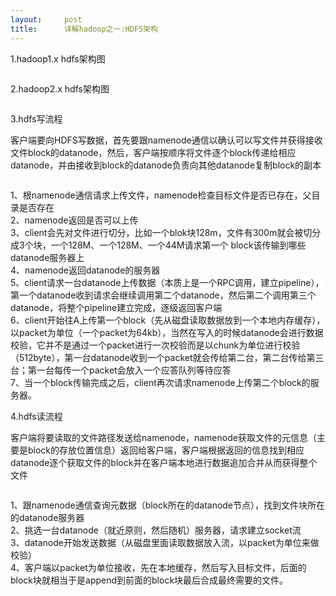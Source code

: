 ```yaml
---
layout:     post
title:      详解hadoop之一:HDFS架构
---
```

<div id="article_content" class="article_content clearfix csdn-tracking-statistics" data-pid="blog" data-mod="popu_307" data-dsm="post">
								            <link rel="stylesheet" href="https://csdnimg.cn/release/phoenix/template/css/ck_htmledit_views-f76675cdea.css">
						<div class="htmledit_views" id="content_views">
                <p>1.hadoop1.x hdfs架构图</p><p><img src="https://img-blog.csdn.net/20180529184321579?watermark/2/text/aHR0cHM6Ly9ibG9nLmNzZG4ubmV0L2Zlbmd4dWV6aGl5ZQ==/font/5a6L5L2T/fontsize/400/fill/I0JBQkFCMA==/dissolve/70" alt=""><br></p><p>2.hadoop2.x hdfs架构图</p><p><img src="https://img-blog.csdn.net/20180529200244143?watermark/2/text/aHR0cHM6Ly9ibG9nLmNzZG4ubmV0L2Zlbmd4dWV6aGl5ZQ==/font/5a6L5L2T/fontsize/400/fill/I0JBQkFCMA==/dissolve/70" alt=""><br></p><p>3.hdfs写流程</p><p><span style="font-family:'-apple-system', 'SF UI Text', Arial, 'PingFang SC', 'Hiragino Sans GB', 'Microsoft YaHei', 'WenQuanYi Micro Hei', sans-serif, SimHei, SimSun;background-color:rgb(255,255,255);">客户端要向HDFS写数据，首先要跟namenode通信以确认可以写文件并获得接收文件block的datanode，然后，客户端按顺序将文件逐个block传递给相应datanode，并由接收到block的datanode负责向其他datanode复制block的副本</span><br></p><p><img src="https://img-blog.csdn.net/2018053012145394?watermark/2/text/aHR0cHM6Ly9ibG9nLmNzZG4ubmV0L2Zlbmd4dWV6aGl5ZQ==/font/5a6L5L2T/fontsize/400/fill/I0JBQkFCMA==/dissolve/70" alt=""><br></p><p><span style="font-family:'-apple-system', 'SF UI Text', Arial, 'PingFang SC', 'Hiragino Sans GB', 'Microsoft YaHei', 'WenQuanYi Micro Hei', sans-serif, SimHei, SimSun;background-color:rgb(255,255,255);">1、根namenode通信请求上传文件，namenode检查目标文件是否已存在，父目录是否存在 </span><br style="font-family:'-apple-system', 'SF UI Text', Arial, 'PingFang SC', 'Hiragino Sans GB', 'Microsoft YaHei', 'WenQuanYi Micro Hei', sans-serif, SimHei, SimSun;background-color:rgb(255,255,255);"><span style="font-family:'-apple-system', 'SF UI Text', Arial, 'PingFang SC', 'Hiragino Sans GB', 'Microsoft YaHei', 'WenQuanYi Micro Hei', sans-serif, SimHei, SimSun;background-color:rgb(255,255,255);">2、namenode返回是否可以上传 </span><br style="font-family:'-apple-system', 'SF UI Text', Arial, 'PingFang SC', 'Hiragino Sans GB', 'Microsoft YaHei', 'WenQuanYi Micro Hei', sans-serif, SimHei, SimSun;background-color:rgb(255,255,255);"><span style="font-family:'-apple-system', 'SF UI Text', Arial, 'PingFang SC', 'Hiragino Sans GB', 'Microsoft YaHei', 'WenQuanYi Micro Hei', sans-serif, SimHei, SimSun;background-color:rgb(255,255,255);">3、client会先对文件进行切分，比如一个blok块128m，文件有300m就会被切分成3个块，一个128M、一个128M、一个44M请求第一个 block该传输到哪些datanode服务器上 </span><br style="font-family:'-apple-system', 'SF UI Text', Arial, 'PingFang SC', 'Hiragino Sans GB', 'Microsoft YaHei', 'WenQuanYi Micro Hei', sans-serif, SimHei, SimSun;background-color:rgb(255,255,255);"><span style="font-family:'-apple-system', 'SF UI Text', Arial, 'PingFang SC', 'Hiragino Sans GB', 'Microsoft YaHei', 'WenQuanYi Micro Hei', sans-serif, SimHei, SimSun;background-color:rgb(255,255,255);">4、namenode返回datanode的服务器 </span><br style="font-family:'-apple-system', 'SF UI Text', Arial, 'PingFang SC', 'Hiragino Sans GB', 'Microsoft YaHei', 'WenQuanYi Micro Hei', sans-serif, SimHei, SimSun;background-color:rgb(255,255,255);"><span style="font-family:'-apple-system', 'SF UI Text', Arial, 'PingFang SC', 'Hiragino Sans GB', 'Microsoft YaHei', 'WenQuanYi Micro Hei', sans-serif, SimHei, SimSun;background-color:rgb(255,255,255);">5、client请求一台datanode上传数据（本质上是一个RPC调用，建立pipeline），第一个datanode收到请求会继续调用第二个datanode，然后第二个调用第三个datanode，将整个pipeline建立完成，逐级返回客户端 </span><br style="font-family:'-apple-system', 'SF UI Text', Arial, 'PingFang SC', 'Hiragino Sans GB', 'Microsoft YaHei', 'WenQuanYi Micro Hei', sans-serif, SimHei, SimSun;background-color:rgb(255,255,255);"><span style="font-family:'-apple-system', 'SF UI Text', Arial, 'PingFang SC', 'Hiragino Sans GB', 'Microsoft YaHei', 'WenQuanYi Micro Hei', sans-serif, SimHei, SimSun;background-color:rgb(255,255,255);">6、client开始往A上传第一个block（先从磁盘读取数据放到一个本地内存缓存），以packet为单位（一个packet为64kb），当然在写入的时候datanode会进行数据校验，它并不是通过一个packet进行一次校验而是以chunk为单位进行校验（512byte），第一台datanode收到一个packet就会传给第二台，第二台传给第三台；第一台每传一个packet会放入一个应答队列等待应答 </span><br style="font-family:'-apple-system', 'SF UI Text', Arial, 'PingFang SC', 'Hiragino Sans GB', 'Microsoft YaHei', 'WenQuanYi Micro Hei', sans-serif, SimHei, SimSun;background-color:rgb(255,255,255);"><span style="font-family:'-apple-system', 'SF UI Text', Arial, 'PingFang SC', 'Hiragino Sans GB', 'Microsoft YaHei', 'WenQuanYi Micro Hei', sans-serif, SimHei, SimSun;background-color:rgb(255,255,255);">7、当一个block传输完成之后，client再次请求namenode上传第二个block的服务器。</span><br></p><p>4.hdfs读流程</p><p><span style="font-family:'-apple-system', 'SF UI Text', Arial, 'PingFang SC', 'Hiragino Sans GB', 'Microsoft YaHei', 'WenQuanYi Micro Hei', sans-serif, SimHei, SimSun;background-color:rgb(255,255,255);">客户端将要读取的文件路径发送给namenode，namenode获取文件的元信息（主要是block的存放位置信息）返回给客户端，客户端根据返回的信息找到相应datanode逐个获取文件的block并在客户端本地进行数据追加合并从而获得整个文件</span><br></p><p><img src="https://img-blog.csdn.net/20180530125035329?watermark/2/text/aHR0cHM6Ly9ibG9nLmNzZG4ubmV0L2Zlbmd4dWV6aGl5ZQ==/font/5a6L5L2T/fontsize/400/fill/I0JBQkFCMA==/dissolve/70" alt=""><br></p><p><span style="font-family:'-apple-system', 'SF UI Text', Arial, 'PingFang SC', 'Hiragino Sans GB', 'Microsoft YaHei', 'WenQuanYi Micro Hei', sans-serif, SimHei, SimSun;background-color:rgb(255,255,255);">1、跟namenode通信查询元数据（block所在的datanode节点），找到文件块所在的datanode服务器 </span><br style="font-family:'-apple-system', 'SF UI Text', Arial, 'PingFang SC', 'Hiragino Sans GB', 'Microsoft YaHei', 'WenQuanYi Micro Hei', sans-serif, SimHei, SimSun;background-color:rgb(255,255,255);"><span style="font-family:'-apple-system', 'SF UI Text', Arial, 'PingFang SC', 'Hiragino Sans GB', 'Microsoft YaHei', 'WenQuanYi Micro Hei', sans-serif, SimHei, SimSun;background-color:rgb(255,255,255);">2、挑选一台datanode（就近原则，然后随机）服务器，请求建立socket流 </span><br style="font-family:'-apple-system', 'SF UI Text', Arial, 'PingFang SC', 'Hiragino Sans GB', 'Microsoft YaHei', 'WenQuanYi Micro Hei', sans-serif, SimHei, SimSun;background-color:rgb(255,255,255);"><span style="font-family:'-apple-system', 'SF UI Text', Arial, 'PingFang SC', 'Hiragino Sans GB', 'Microsoft YaHei', 'WenQuanYi Micro Hei', sans-serif, SimHei, SimSun;background-color:rgb(255,255,255);">3、datanode开始发送数据（从磁盘里面读取数据放入流，以packet为单位来做校验） </span><br style="font-family:'-apple-system', 'SF UI Text', Arial, 'PingFang SC', 'Hiragino Sans GB', 'Microsoft YaHei', 'WenQuanYi Micro Hei', sans-serif, SimHei, SimSun;background-color:rgb(255,255,255);"><span style="font-family:'-apple-system', 'SF UI Text', Arial, 'PingFang SC', 'Hiragino Sans GB', 'Microsoft YaHei', 'WenQuanYi Micro Hei', sans-serif, SimHei, SimSun;background-color:rgb(255,255,255);">4、客户端以packet为单位接收，先在本地缓存，然后写入目标文件，后面的block块就相当于是append到前面的block块最后合成最终需要的文件。</span><br></p><p><br></p>            </div>
                </div>